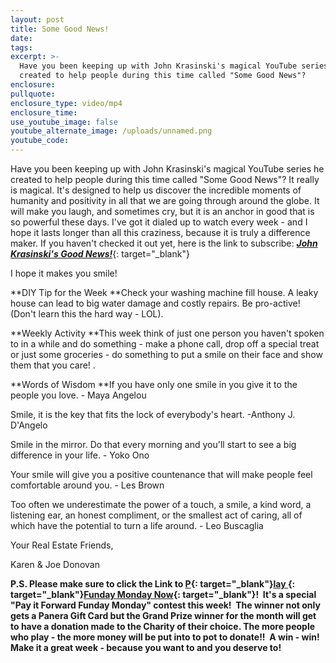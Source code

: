 ```yaml
---
layout: post
title: Some Good News!
date:
tags:
excerpt: >-
  Have you been keeping up with John Krasinski's magical YouTube series he
  created to help people during this time called "Some Good News"?
enclosure:
pullquote:
enclosure_type: video/mp4
enclosure_time:
use_youtube_image: false
youtube_alternate_image: /uploads/unnamed.png
youtube_code:
---
```


Have you been keeping up with John Krasinski's magical YouTube series he created to help people during this time called "Some Good News"? It really is magical. It's designed to help us discover the incredible moments of humanity and positivity in all that we are going through around the globe. It will make you laugh, and sometimes cry, but it is an anchor in good that is so powerful these days. I've got it dialed up to watch every week - and I hope it lasts longer than all this craziness, because it is truly a difference maker. If you haven't checked it out yet, here is the link to subscribe:&nbsp;[***John Krasinski's Good News\!***](https://t.e2ma.net/click/7mp6wb/nnwg7ob/7u7hwd){: target="_blank"}

I hope it makes you smile\!&nbsp;

**DIY Tip for the Week&nbsp;**Check your washing machine fill house. A leaky house can lead to big water damage and costly repairs. Be pro-active\! (Don't learn this the hard way - LOL).

**Weekly Activity&nbsp;**This week think of just one person you haven't spoken to in a while and do something - make a phone call, drop off a special treat or just some groceries - do something to put a smile on their face and show them that you care\! .

**Words of Wisdom&nbsp;**If you have only one smile in you give it to the people you love. - Maya Angelou

Smile, it is the key that fits the lock of everybody's heart. -Anthony J. D'Angelo

Smile in the mirror. Do that every morning and you'll start to see a big difference in your life. - Yoko Ono

Your smile will give you a positive countenance that will make people feel comfortable around you. - Les Brown

Too often we underestimate the power of a touch, a smile, a kind word, a listening ear, an honest compliment, or the smallest act of caring, all of which have the potential to turn a life around. - Leo Buscaglia

Your Real Estate Friends,

Karen & Joe Donovan&nbsp;

**P.S. Please make sure to click the Link to&nbsp;[P](https://t.e2ma.net/click/7mp6wb/nnwg7ob/nn8hwd){: target="_blank"}[lay&nbsp;](https://t.e2ma.net/click/7mp6wb/nnwg7ob/3f9hwd){: target="_blank"}[Funday Monday Now](https://t.e2ma.net/click/7mp6wb/nnwg7ob/j89hwd){: target="_blank"}\!&nbsp; It's a special "Pay it Forward Funday Monday" contest this week\!&nbsp; The winner not only gets a Panera Gift Card but the Grand Prize winner for the month will get to have a donation made to the Charity of their choice. The more people who play - the more money will be put into to pot to donate\!\!&nbsp; A win - win\! Make it a great week - because you want to and you deserve to\!**